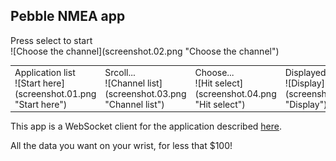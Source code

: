 ## Pebble NMEA app
<table>
  <tr>
    <td>
Application list
<br/>
![Start here](screenshot.01.png "Start here")
    </td>
Press select to start
<br/>
![Choose the channel](screenshot.02.png "Choose the channel")
    <td>
Srcoll...
<br/>
![Channel list](screenshot.03.png "Channel list")
    </td>
    <td>
Choose...
<br/>
![Hit select](screenshot.04.png "Hit select")
    </td>
    <td>
Displayed!
<br/>
![Display](screenshot.05.png "Display")
    </td>
  </tr>
</table>

This app is a WebSocket client for the application described [here](http://www.lediouris.net/RaspberryPI/_Articles/readme.html).

All the data you want on your wrist, for less that $100!